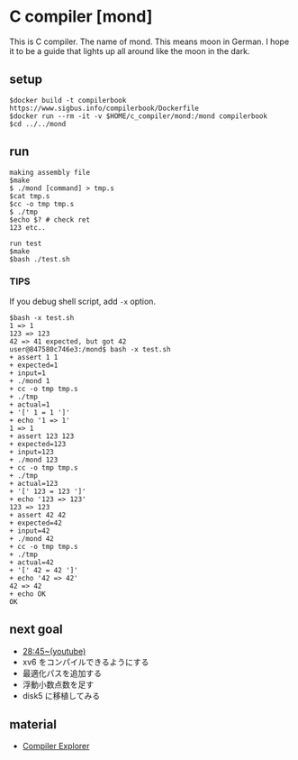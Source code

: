 # C compiler [mond]

This is C compiler. The name of mond. This means moon in German. I hope it to be a guide that lights up all around like the moon in the dark.

## setup

```shell
$docker build -t compilerbook https://www.sigbus.info/compilerbook/Dockerfile
$docker run --rm -it -v $HOME/c_compiler/mond:/mond compilerbook
$cd ../../mond
```

## run

```shell
making assembly file
$make
$ ./mond [command] > tmp.s
$cat tmp.s
$cc -o tmp tmp.s
$ ./tmp
$echo $? # check ret
123 etc..

run test
$make
$bash ./test.sh
```

### **TIPS**

If you debug shell script, add `-x` option.

```shell
$bash -x test.sh
1 => 1
123 => 123
42 => 41 expected, but got 42
user@847580c746e3:/mond$ bash -x test.sh
+ assert 1 1
+ expected=1
+ input=1
+ ./mond 1
+ cc -o tmp tmp.s
+ ./tmp
+ actual=1
+ '[' 1 = 1 ']'
+ echo '1 => 1'
1 => 1
+ assert 123 123
+ expected=123
+ input=123
+ ./mond 123
+ cc -o tmp tmp.s
+ ./tmp
+ actual=123
+ '[' 123 = 123 ']'
+ echo '123 => 123'
123 => 123
+ assert 42 42
+ expected=42
+ input=42
+ ./mond 42
+ cc -o tmp tmp.s
+ ./tmp
+ actual=42
+ '[' 42 = 42 ']'
+ echo '42 => 42'
42 => 42
+ echo OK
OK
```

## next goal

- [28:45~(youtube)](https://www.youtube.com/watch?v=8s_4_rX07Vo)
- xv6 をコンパイルできるようにする
- 最適化パスを追加する
- 浮動小数点数を足す
- disk5 に移植してみる

## material

- [Compiler Explorer](https://godbolt.org/z/RyNqgE)